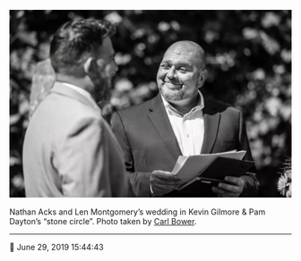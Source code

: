 ![Nathan Acks and Len Montgomery’s wedding in Kevin Gilmore and Pam Dayton’s “stone circle”](assets/7de1468a8cd8230d46ec7d9e414b25b9.webp)

Nathan Acks and Len Montgomery’s wedding in Kevin Gilmore & Pam Dayton’s “stone circle”. Photo taken by [Carl Bower](http://carlbowerphotos.com/).

- - - -

<span aria-hidden="true">📅</span> June 29, 2019 15:44:43
